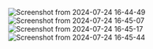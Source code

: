 ![Screenshot from 2024-07-24 16-44-49](https://github.com/user-attachments/assets/6632dac5-bb51-449b-bd7f-a54906f517d8)
![Screenshot from 2024-07-24 16-45-07](https://github.com/user-attachments/assets/c27c96f9-407f-4ff1-8c1d-cb0aa548bfbd)
![Screenshot from 2024-07-24 16-45-17](https://github.com/user-attachments/assets/adf7ebd1-aec6-4e4e-b8b0-532e5c2a30fb)
![Screenshot from 2024-07-24 16-45-44](https://github.com/user-attachments/assets/403ae387-0f15-471a-8d9a-555739368a60)
